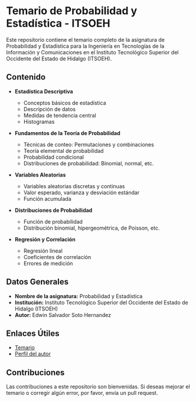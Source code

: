# Temario de Probabilidad y Estadística - ITSOEH

Este repositorio contiene el temario completo de la asignatura de Probabilidad y Estadística para la Ingeniería en Tecnologías de la Información y Comunicaciones en el Instituto Tecnológico Superior del Occidente del Estado de Hidalgo (ITSOEH).

## Contenido

- **Estadística Descriptiva**
  - Conceptos básicos de estadística
  - Descripción de datos
  - Medidas de tendencia central
  - Histogramas

- **Fundamentos de la Teoría de Probabilidad**
  - Técnicas de conteo: Permutaciones y combinaciones
  - Teoría elemental de probabilidad
  - Probabilidad condicional
  - Distribuciones de probabilidad: Binomial, normal, etc.

- **Variables Aleatorias**
  - Variables aleatorias discretas y continuas
  - Valor esperado, varianza y desviación estándar
  - Función acumulada

- **Distribuciones de Probabilidad**
  - Función de probabilidad
  - Distribución binomial, hipergeométrica, de Poisson, etc.

- **Regresión y Correlación**
  - Regresión lineal
  - Coeficientes de correlación
  - Errores de medición

## Datos Generales

- **Nombre de la asignatura:** Probabilidad y Estadística
- **Institución:** Instituto Tecnológico Superior del Occidente del Estado de Hidalgo (ITSOEH)
- **Autor:** Edwin Salvador Soto Hernandez

## Enlaces Útiles

- [Temario](https://www.ittux.edu.mx/repositorios/condensados/informatica/3sem/AE052%20Probabilidad%20y%20Estadistica.pdf)
- [Perfil del autor](https://edwinsotoshz.github.io)

## Contribuciones

Las contribuciones a este repositorio son bienvenidas. Si deseas mejorar el temario o corregir algún error, por favor, envía un pull request.
